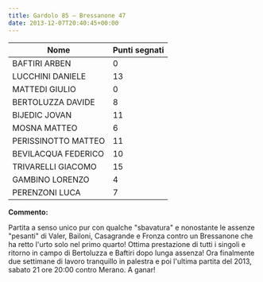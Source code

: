 ```yaml
---
title: Gardolo 85 – Bressanone 47
date: 2013-12-07T20:40:45+00:00
---
```

| **Nome** | **Punti segnati** |
| -------- | ----------------- |
| BAFTIRI ARBEN | 0 |
| LUCCHINI DANIELE | 13 |
| MATTEDI GIULIO | 0 |
| BERTOLUZZA DAVIDE | 8 |
| BIJEDIC JOVAN | 11 |
| MOSNA MATTEO | 6 |
| PERISSINOTTO MATTEO | 11 |
| BEVILACQUA FEDERICO | 10 |
| TRIVARELLI GIACOMO | 15 |
| GAMBINO LORENZO | 4 |
| PERENZONI LUCA | 7 |

**Commento:**

Partita a senso unico pur con qualche "sbavatura" e nonostante le assenze "pesanti" di Valer, Bailoni, Casagrande e Fronza contro un Bressanone che ha retto l'urto solo nel primo quarto! Ottima prestazione di tutti i singoli e ritorno in campo di Bertoluzza e Baftiri dopo lunga assenza! Ora finalmente due settimane di lavoro tranquillo in palestra e poi l'ultima partita del 2013, sabato 21 ore 20:00 contro Merano. A ganar!